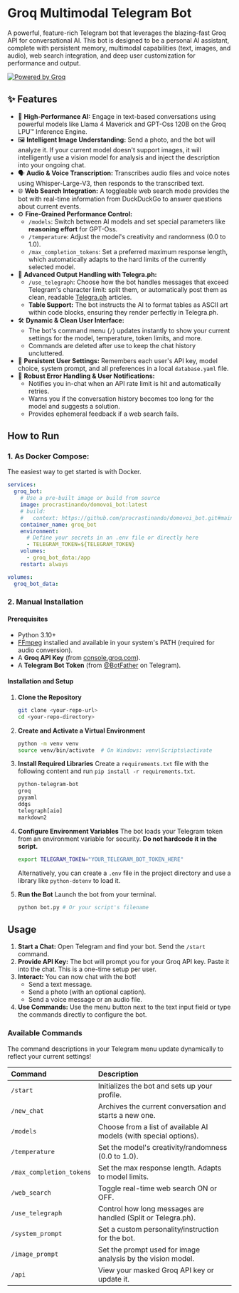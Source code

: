 # Groq Multimodal Telegram Bot

A powerful, feature-rich Telegram bot that leverages the blazing-fast Groq API for conversational AI. This bot is designed to be a personal AI assistant, complete with persistent memory, multimodal capabilities (text, images, and audio), web search integration, and deep user customization for performance and output.

[![Powered by Groq](https://img.shields.io/badge/Powered%20by-Groq-green?style=flat-square)](https://groq.com/)

## ✨ Features

*   🧠 **High-Performance AI:** Engage in text-based conversations using powerful models like Llama 4 Maverick and GPT-Oss 120B on the Groq LPU™ Inference Engine.
*   🖼️ **Intelligent Image Understanding:** Send a photo, and the bot will analyze it. If your current model doesn't support images, it will intelligently use a vision model for analysis and inject the description into your ongoing chat.
*   🗣️ **Audio & Voice Transcription:** Transcribes audio files and voice notes using Whisper-Large-V3, then responds to the transcribed text.
*   🌐 **Web Search Integration:** A toggleable web search mode provides the bot with real-time information from DuckDuckGo to answer questions about current events.
*   ⚙️ **Fine-Grained Performance Control:**
    *   `/models`: Switch between AI models and set special parameters like **reasoning effort** for GPT-Oss.
    *   `/temperature`: Adjust the model's creativity and randomness (0.0 to 1.0).
    *   `/max_completion_tokens`: Set a preferred maximum response length, which automatically adapts to the hard limits of the currently selected model.
*   📄 **Advanced Output Handling with Telegra.ph:**
    *   `/use_telegraph`: Choose how the bot handles messages that exceed Telegram's character limit: split them, or automatically post them as clean, readable [Telegra.ph](https://telegra.ph/) articles.
    *   **Table Support:** The bot instructs the AI to format tables as ASCII art within code blocks, ensuring they render perfectly in Telegra.ph.
*   🛠️ **Dynamic & Clean User Interface:**
    *   The bot's command menu (`/`) updates instantly to show your current settings for the model, temperature, token limits, and more.
    *   Commands are deleted after use to keep the chat history uncluttered.
*   💾 **Persistent User Settings:** Remembers each user's API key, model choice, system prompt, and all preferences in a local `database.yaml` file.
*   🔔 **Robust Error Handling & User Notifications:**
    *   Notifies you in-chat when an API rate limit is hit and automatically retries.
    *   Warns you if the conversation history becomes too long for the model and suggests a solution.
    *   Provides ephemeral feedback if a web search fails.

## How to Run

### 1. As Docker Compose:

The easiest way to get started is with Docker.

```yaml
services:
  groq_bot:
    # Use a pre-built image or build from source
    image: procrastinando/domovoi_bot:latest
    # build:
    #   context: https://github.com/procrastinando/domovoi_bot.git#main
    container_name: groq_bot
    environment:
      # Define your secrets in an .env file or directly here
      - TELEGRAM_TOKEN=${TELEGRAM_TOKEN}
    volumes:
      - groq_bot_data:/app
    restart: always

volumes:
  groq_bot_data:
```

### 2. Manual Installation

#### Prerequisites

*   Python 3.10+
*   [FFmpeg](https://ffmpeg.org/download.html) installed and available in your system's PATH (required for audio conversion).
*   A **Groq API Key** (from [console.groq.com](https://console.groq.com/keys)).
*   A **Telegram Bot Token** (from [@BotFather](https://t.me/BotFather) on Telegram).

#### Installation and Setup

1.  **Clone the Repository**
    ```bash
    git clone <your-repo-url>
    cd <your-repo-directory>
    ```

2.  **Create and Activate a Virtual Environment**
    ```bash
    python -m venv venv
    source venv/bin/activate  # On Windows: venv\Scripts\activate
    ```

3.  **Install Required Libraries**
    Create a `requirements.txt` file with the following content and run `pip install -r requirements.txt`.
    ```txt
    python-telegram-bot
    groq
    pyyaml
    ddgs
    telegraph[aio]
    markdown2
    ```

4.  **Configure Environment Variables**
    The bot loads your Telegram token from an environment variable for security. **Do not hardcode it in the script.**
    ```bash
    export TELEGRAM_TOKEN="YOUR_TELEGRAM_BOT_TOKEN_HERE"
    ```
    Alternatively, you can create a `.env` file in the project directory and use a library like `python-dotenv` to load it.

5.  **Run the Bot**
    Launch the bot from your terminal.
    ```bash
    python bot.py # Or your script's filename
    ```

## Usage

1.  **Start a Chat:** Open Telegram and find your bot. Send the `/start` command.
2.  **Provide API Key:** The bot will prompt you for your Groq API key. Paste it into the chat. This is a one-time setup per user.
3.  **Interact:** You can now chat with the bot!
    *   Send a text message.
    *   Send a photo (with an optional caption).
    *   Send a voice message or an audio file.
4.  **Use Commands:** Use the menu button next to the text input field or type the commands directly to configure the bot.

### Available Commands

The command descriptions in your Telegram menu update dynamically to reflect your current settings!

| Command | Description |
| :--- | :--- |
| `/start` | Initializes the bot and sets up your profile. |
| `/new_chat` | Archives the current conversation and starts a new one. |
| `/models` | Choose from a list of available AI models (with special options). |
| `/temperature` | Set the model's creativity/randomness (0.0 to 1.0). |
| `/max_completion_tokens` | Set the max response length. Adapts to model limits. |
| `/web_search` | Toggle real-time web search ON or OFF. |
| `/use_telegraph` | Control how long messages are handled (Split or Telegra.ph). |
| `/system_prompt` | Set a custom personality/instruction for the bot. |
| `/image_prompt` | Set the prompt used for image analysis by the vision model. |
| `/api` | View your masked Groq API key or update it. |
